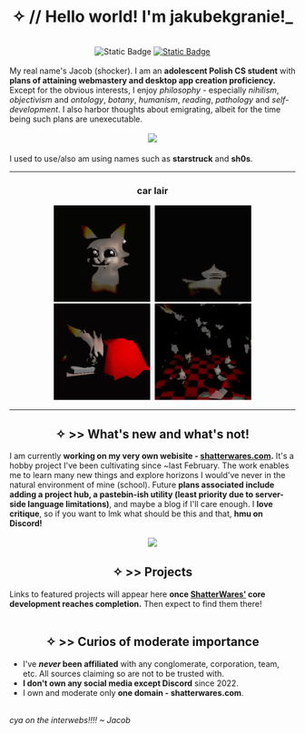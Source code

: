 <!--Hey there! Then name's Jacob. I'm an adolescent CS student based in southern Poland. My current main project is [my site](https://shatterwares.com) 
<div> a</div>
My interests: 
- 📗 Reading books (as long as they are not school books)
- 🔬 Computers (more precisely computer science, AIs)
- 🧙 Philosophy
- 💻 C++, HTML, JS, Python, and more in foreseeable future
- 🔌 Benchmarking, sandboxing, component testing
- ✨ Logo designing
- 🚲 Cycling
- 🧑‍🤝‍🧑 Meeting with friends
- 🦠 Computer and biological malware
- 🌼 Botanics and biology
- ☕ English

![GitHub stats](https://github-readme-stats.vercel.app/api?username=jakubekgranie&theme=aura&show_icons=true&count_private=true)

[![Readme Card](https://github-readme-stats.vercel.app/api/pin/?username=jakubekgranie&repo=projecthub.github.io&theme=aura)](https://github.com/jakubekgranie/projecthub.github.io)

Most of my stuff is for school and some is prohibited from the public view. Feel free to contact me at Discord: "jakubekgranie".
All the code owned and/or co-owned by me is copyrighted, and you need my and my acquaintance(s)'s approval before using it in any way different than educational.
I've never been affiliated with any comglomerate and/or company, all information sources telling so are fake.-->
<h1 align="center">✧ // Hello world! I'm jakubekgranie!_</h1>
<br>
<div align="center"><img alt="Static Badge" src="https://img.shields.io/badge/DISCORD_--_jakubekgranie-7289DA?style=for-the-badge&logo=discord&logoColor=white"> <a href="https://shatterwares.com"><img alt="Static Badge" src="https://img.shields.io/badge/MY_SITE-a0f5c7?style=for-the-badge&logo=aboutdotme&logoColor=black"></a></div>
<br>
<div>My real name's Jacob (shocker). I am an <b>adolescent Polish CS student</b> with <b>plans of attaining webmastery and desktop app creation proficiency.</b> Except for the obvious interests, I enjoy <i>philosophy</i> - especially <i>nihilism</i>, <i>objectivism</i> and <i>ontology</i>, <i>botany</i>, <i>humanism</i>, <i>reading</i>, <i>pathology</i> and <i>self-development</i>. I also harbor thoughts about emigrating, albeit for the time being such plans are unexecutable.
<br>
<br>
<div align="center"><img src="https://github-readme-stats.vercel.app/api?username=jakubekgranie&theme=aura&show_icons=true&count_private=true"></div>
<br>
I used to use/also am using names such as <b>starstruck</b> and <b>sh0s</b>.
<hr>
<h3 align="center">car lair</h4>
<div align="center" title="this is me irl"><img width="170px" height="170px" src="stuff/car-devouring.gif" alt="car">&nbsp;&nbsp;<img width="170px" height="170px" src="stuff/car-being-car.gif"><br><img width="170px" height="170px" src="stuff/meirl.gif">&nbsp;&nbsp;<img width="170px" height="170px" src="stuff/true-car.gif"></div>
<hr>
</div>
<h2 align="center">✧ >> What's new and what's not!</h2>
I am currently <b>working on my very own webisite - <a href="https://shatterwares.com">shatterwares.com</a>.</b> It's a hobby project I've been cultivating since ~last February. The work enables me to learn many new things and explore horizons I would've never in the natural environment of mine (school). Future <b>plans associated include adding a project hub, a pastebin-ish utility (least priority due to server-side language limitations)</b>, and maybe a blog if I'll care enough. I <b>love critique</b>, so if you want to lmk what should be this and that, <b>hmu on Discord!</b>
<br>
<br>
<div align="center"><img src="https://github-readme-stats.vercel.app/api/pin/?username=jakubekgranie&repo=projecthub.github.io&theme=aura">
</div>
<h2 align="center">✧ >> Projects</h2>
Links to featured projects will appear here <b>once <a href="https://https://github.com/jakubekgranie/shatterwares.com">ShatterWares'</a> core development reaches completion.</b> Then expect to find them there!
<br><br>
<h2 align="center">✧ >> Curios of moderate importance</h2>
<ul>
  <li>I've <b><i>never</i> been affiliated</b> with any conglomerate, corporation, team, etc. All sources claiming so are not to be trusted with.</li>
  <li><b>I don't own any social media except Discord</b> since 2022.</li>
  <li>I own and moderate only <b>one domain - shatterwares.com</b>.</li>
</ul>
<br>
<i>cya on the interwebs!!!! ~ Jacob</i>
